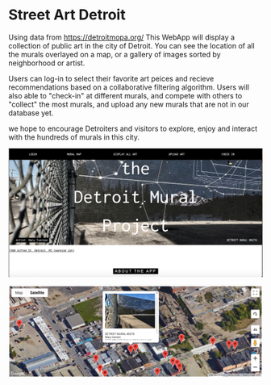 # Street Art Detroit

Using data from https://detroitmopa.org/ This WebApp will display a collection of public art in the city of Detroit. You can see the location of all the murals overlayed on a map, or a gallery of images sorted by neighborhood or artist.

Users can log-in to select their favorite art peices and recieve recommendations based on a collaborative filtering algorithm.
Users will also able to "check-in" at different murals, and compete with others to "collect" the most murals, and upload any new murals that are not in our database yet. 

we hope to encourage Detroiters and visitors to explore, enjoy and interact with the hundreds of murals in this city.

![homepage](https://github.com/10brink/MuralDisplayDetroit/blob/master/homepageSC.png)


![map](https://raw.githubusercontent.com/10brink/MuralDisplayDetroit/master/mapSC.png)
